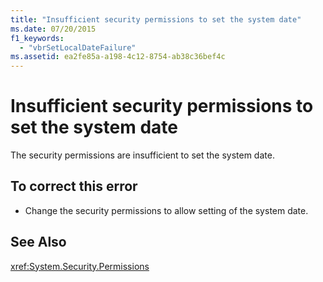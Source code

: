 ```yaml
---
title: "Insufficient security permissions to set the system date"
ms.date: 07/20/2015
f1_keywords: 
  - "vbrSetLocalDateFailure"
ms.assetid: ea2fe85a-a198-4c12-8754-ab38c36bef4c
---
```

# Insufficient security permissions to set the system date
The security permissions are insufficient to set the system date.  
  
## To correct this error  
  
-   Change the security permissions to allow setting of the system date.  
  
## See Also  
 <xref:System.Security.Permissions>  
